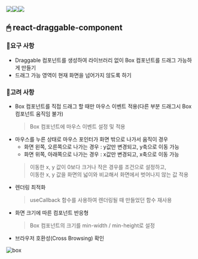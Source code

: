 <img src="https://img.shields.io/badge/react-61DAFB?style=for-the-badge&logo=react&logoColor=black"><img src="https://img.shields.io/badge/typescript-3178C6?style=for-the-badge&logo=typescript&logoColor=black"><img src="https://img.shields.io/badge/styled components-DB7093?style=for-the-badge&logo=styled-components&logoColor=white">

## 🖱 react-draggable-component
### 🔸요구 사항
   * Draggable 컴포넌트를 생성하여 라이브러리 없이 Box 컴포넌트를 드래그 가능하게 만들기
   * 드래그 가능 영역이 현재 화면을 넘어가지 않도록 하기
  
### 🔸고려 사항
   * Box 컴포넌트를 직접 드래그 할 때만 마우스 이벤트 적용(다른 부분 드래그시 Box 컴포넌트 움직임 불가)<br/>
      > Box 컴포넌트에 마우스 이벤트 설정 및 적용
   * 마우스를 누른 상태로 마우스 포인터가 화면 밖으로 나가서 움직이 경우 
     * 화면 왼쪽, 오른쪽으로 나가는 경우 : y값만 변경되고, y축으로 이동 가능 
     * 화면 위쪽, 아래쪽으로 나가는 경우 : x값만 변경되고, x축으로 이동 가능<br/>
      > 이동한 x, y 값이 0보다 크거나 작은 경우를 조건으로 설정하고,<br/>
      > 이동한 x, y 값을 화면의 넓이와 비교해서 화면에서 벗어나지 않는 값 적용
   * 렌더링 최적화<br/>
     > useCallback 함수를 사용하여 렌더링될 때 만들었던 함수 재사용
   * 화면 크기에 따른 컴포넌트 반응형<br/>
     > Box 컴포넌트의 크기를 min-width / min-height로 설정
   * 브라우저 호환성(Cross Browsing) 확인
   
   ![box](https://user-images.githubusercontent.com/74355328/148483716-4da11715-53f1-403a-a605-eff0184415c6.gif)
